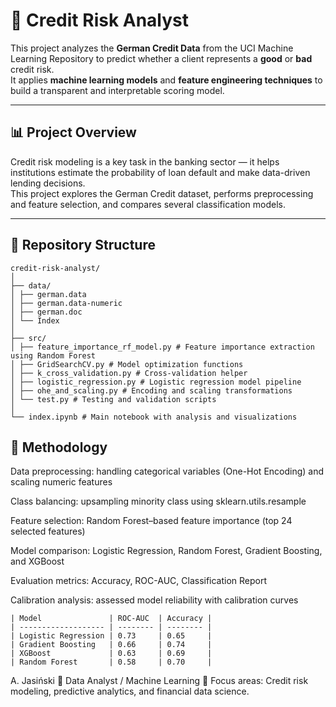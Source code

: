 # 🧠 Credit Risk Analyst

This project analyzes the **German Credit Data** from the UCI Machine Learning Repository to predict whether a client represents a **good** or **bad** credit risk.  
It applies **machine learning models** and **feature engineering techniques** to build a transparent and interpretable scoring model.

---

## 📊 Project Overview

Credit risk modeling is a key task in the banking sector — it helps institutions estimate the probability of loan default and make data-driven lending decisions.  
This project explores the German Credit dataset, performs preprocessing and feature selection, and compares several classification models.

---

## 🧱 Repository Structure
```
credit-risk-analyst/
│
├── data/
│ ├── german.data
│ ├── german.data-numeric
│ ├── german.doc
│ └── Index
│
├── src/
│ ├── feature_importance_rf_model.py # Feature importance extraction using Random Forest
│ ├── GridSearchCV.py # Model optimization functions
│ ├── k_cross_validation.py # Cross-validation helper
│ ├── logistic_regression.py # Logistic regression model pipeline
│ ├── ohe_and_scaling.py # Encoding and scaling transformations
│ └── test.py # Testing and validation scripts
│
└── index.ipynb # Main notebook with analysis and visualizations
```

## 🚀 Methodology

Data preprocessing: handling categorical variables (One-Hot Encoding) and scaling numeric features

Class balancing: upsampling minority class using sklearn.utils.resample

Feature selection: Random Forest–based feature importance (top 24 selected features)

Model comparison: Logistic Regression, Random Forest, Gradient Boosting, and XGBoost

Evaluation metrics: Accuracy, ROC-AUC, Classification Report

Calibration analysis: assessed model reliability with calibration curves

```
| Model               | ROC-AUC  | Accuracy |
| ------------------- | -------- | -------- |
| Logistic Regression | 0.73     | 0.65     |
| Gradient Boosting   | 0.66     | 0.74     |
| XGBoost             | 0.63     | 0.69     |
| Random Forest       | 0.58     | 0.70     |

```

A. Jasiński
📍 Data Analyst / Machine Learning
💼 Focus areas: Credit risk modeling, predictive analytics, and financial data science.
